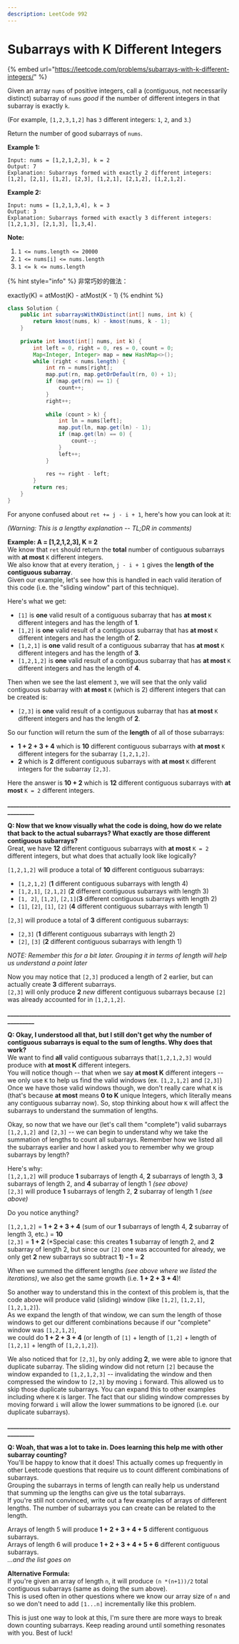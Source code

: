 ```yaml
---
description: LeetCode 992
---
```


# Subarrays with K Different Integers

{% embed url="https://leetcode.com/problems/subarrays-with-k-different-integers/" %}



Given an array `nums` of positive integers, call a (contiguous, not necessarily distinct) subarray of `nums` _good_ if the number of different integers in that subarray is exactly `k`.

(For example, `[1,2,3,1,2]` has `3` different integers: `1`, `2`, and `3`.)

Return the number of good subarrays of `nums`.

**Example 1:**

```
Input: nums = [1,2,1,2,3], k = 2
Output: 7
Explanation: Subarrays formed with exactly 2 different integers: [1,2], [2,1], [1,2], [2,3], [1,2,1], [2,1,2], [1,2,1,2].
```

**Example 2:**

```
Input: nums = [1,2,1,3,4], k = 3
Output: 3
Explanation: Subarrays formed with exactly 3 different integers: [1,2,1,3], [2,1,3], [1,3,4].
```

**Note:**

1. `1 <= nums.length <= 20000`
2. `1 <= nums[i] <= nums.length`
3. `1 <= k <= nums.length`

{% hint style="info" %}
非常巧妙的做法：

exactly(K) = atMost(K) - atMost(K - 1)
{% endhint %}

```java
class Solution {
    public int subarraysWithKDistinct(int[] nums, int k) {
        return kmost(nums, k) - kmost(nums, k - 1);
    }
    
    private int kmost(int[] nums, int k) {
        int left = 0, right = 0, res = 0, count = 0;
        Map<Integer, Integer> map = new HashMap<>();
        while (right < nums.length) {
            int rn = nums[right];
            map.put(rn, map.getOrDefault(rn, 0) + 1);
            if (map.get(rn) == 1) {
                count++;
            }
            right++;
            
            while (count > k) {
                int ln = nums[left];
                map.put(ln, map.get(ln) - 1);
                if (map.get(ln) == 0) {
                    count--;
                }
                left++;
            }
            
            res += right - left;
        }
        return res;
    }
}
```

For anyone confused about `ret += j - i + 1`, here's how you can look at it:

_(Warning: This is a lengthy explanation -- TL;DR in comments)_

**Example: A = \[1,2,1,2,3], K = 2**\
We know that `ret` should return the **total** number of contiguous subarrays with **at most** `K` different integers.\
We also know that at every iteration, `j - i + 1` gives the **length of the contiguous subarray**.\
Given our example, let's see how this is handled in each valid iteration of this code (i.e. the "sliding window" part of this technique).

Here's what we get:

* `[1]` is **one** valid result of a contiguous subarray that has **at most** `K` different integers and has the length of **1**.
* `[1,2]` is **one** valid result of a contiguous subarray that has **at most** `K` different integers and has the length of **2**.
* `[1,2,1]` is **one** valid result of a contiguous subarray that has **at most** `K` different integers and has the length of **3**.
* `[1,2,1,2]` is **one** valid result of a contiguous subarray that has **at most** `K` different integers and has the length of **4**.

Then when we see the last element `3`, we will see that the only valid contiguous subarray with **at most** `K` (which is 2) different integers that can be created is:

* `[2,3]` is **one** valid result of a contiguous subarray that has **at most** `K` different integers and has the length of **2**.

So our function will return the sum of the **length** of all of those subarrays:

* **1 + 2 + 3 + 4** which is **10** different contiguous subarrays with **at most** `K` different integers for the subarray `[1,2,1,2]`.
* **2** which is **2** different contiguous subarrays with **at most** `K` different integers for the subarray `[2,3]`.

Here the answer is **10 + 2** which is **12** different contiguous subarrays with **at most** `K = 2` different integers.

**\_\_\_\_\_\_\_\_\_\_\_\_\_\_\_\_\_\_\_\_\_\_\_\_\_\_\_\_\_\_\_\_\_\_\_\_\_\_\_\_\_\_\_\_\_\_\_\_\_\_\_\_\_\_\_\_\_\_\_\_\_\_\_\_\_\_\_\_\_\_\_\_\_\_\_\_\_\_\_\_\_\_\_\_**

**Q: Now that we know visually what the code is doing, how do we relate that back to the actual subarrays? What exactly are those different contiguous subarrays?**\
Great, we have **12** different contiguous subarrays with **at most** `K = 2` different integers, but what does that actually look like logically?

`[1,2,1,2]` will produce a total of **10** different contiguous subarrays:

* `[1,2,1,2]` (**1** different contiguous subarrays with length 4)
* `[1,2,1]`, `[2,1,2]` (**2** different contiguous subarrays with length 3)
* `[1, 2]`, `[1,2]`, `[2,1]`(**3** different contiguous subarrays with length 2)
* `[1]`, `[2]`, `[1]`, `[2]` (**4** different contiguous subarrays with length 1)

`[2,3]` will produce a total of **3** different contiguous subarrays:

* `[2,3]` (**1** different contiguous subarrays with length 2)
* `[2]`, `[3]` (**2** different contiguous subarrays with length 1)

_NOTE: Remember this for a bit later. Grouping it in terms of length will help us understand a point later_

Now you may notice that `[2,3]` produced a length of 2 earlier, but can actually create **3** different subarrays.\
`[2,3]` will only produce **2** _new_ different contiguous subarrays because `[2]` was already accounted for in `[1,2,1,2]`.

**\_\_\_\_\_\_\_\_\_\_\_\_\_\_\_\_\_\_\_\_\_\_\_\_\_\_\_\_\_\_\_\_\_\_\_\_\_\_\_\_\_\_\_\_\_\_\_\_\_\_\_\_\_\_\_\_\_\_\_\_\_\_\_\_\_\_\_\_\_\_\_\_\_\_\_\_\_\_\_\_\_\_\_\_**

**Q: Okay, I understood all that, but I still don't get why the number of contiguous subarrays is equal to the sum of lengths. Why does that work?**\
We want to find **all** valid contiguous subarrays that`[1,2,1,2,3]` would produce with **at most K** different integers.\
You will notice though -- that when we say **at most K** different integers -- we only use `K` to help us find the valid windows (ex. `[1,2,1,2]` and `[2,3]`)\
Once we have those valid windows though, we don't really care what `K` is (that's because **at most** means **0 to K** unique Integers, which literally means any contiguous subarray now). So, stop thinking about how `K` will affect the subarrays to understand the summation of lengths.

Okay, so now that we have our (let's call them "complete") valid subarrays `[1,2,1,2]` and `[2,3]` -- we can begin to understand why we take the summation of lengths to count all subarrays. Remember how we listed all the subarrays earlier and how I asked you to remember why we group subarrays by length?

Here's why:\
`[1,2,1,2]` will produce **1** subarrays of length 4, **2** subarrays of length 3, **3** subarrays of length 2, and **4** subarray of length 1 _(see above)_\
`[2,3]` will produce **1** subarrays of length 2, **2** subarray of length 1 _(see above)_

Do you notice anything?

`[1,2,1,2]` = **1 + 2 + 3 + 4** (sum of our **1** subarrays of length 4, **2** subarray of length 3, etc.) = **10**\
`[2,3]` = **1 + 2** (\*Special case: this creates **1** subarray of length 2, and **2** subarray of length 2, but since our `[2]` one was accounted for already, we only get **2** new subarrays so subtract **1**) **- 1** = **2**

When we summed the different lengths _(see above where we listed the iterations)_, we also get the same growth (i.e. **1 + 2 + 3 + 4**)!

So another way to understand this in the context of this problem is, that the code above will produce valid (sliding) window (like `[1,2]`, `[1,2,1]`, `[1,2,1,2]`).\
As we expand the length of that window, we can sum the length of those windows to get our different combinations because if our "complete" window was `[1,2,1,2]`,\
we could do **1 + 2 + 3 + 4** (or length of `[1]` + length of `[1,2]` + length of `[1,2,1]` + length of `[1,2,1,2]`).

We also noticed that for `[2,3]`, by only adding **2**, we were able to ignore that duplicate subarray. The sliding window did not return `[2]` because the window expanded to `[1,2,1,2,3]` -- invalidating the window and then compressed the window to `[2,3]` by moving `i` forward. This allowed us to skip those duplicate subarrays. You can expand this to other examples including where `K` is larger. The fact that our sliding window compresses by moving forward `i` will allow the lower summations to be ignored (i.e. our duplicate subarrays).

**\_\_\_\_\_\_\_\_\_\_\_\_\_\_\_\_\_\_\_\_\_\_\_\_\_\_\_\_\_\_\_\_\_\_\_\_\_\_\_\_\_\_\_\_\_\_\_\_\_\_\_\_\_\_\_\_\_\_\_\_\_\_\_\_\_\_\_\_\_\_\_\_\_\_\_\_\_\_\_\_\_\_\_\_**

**Q: Woah, that was a lot to take in. Does learning this help me with other subarray counting?**\
You'll be happy to know that it does! This actually comes up frequently in other Leetcode questions that require us to count different combinations of subarrays.\
Grouping the subarrays in terms of length can really help us understand that summing up the lengths can give us the total subarrays.\
If you're still not convinced, write out a few examples of arrays of different lengths. The number of subarrays you can create can be related to the length.

Arrays of length 5 will produce **1 + 2 + 3 + 4 + 5** different contiguous subarrays.\
Arrays of length 6 will produce **1 + 2 + 3 + 4 + 5 + 6** different contiguous subarrays.\
_...and the list goes on_

**Alternative Formula:**\
If you're given an array of length `n`, it will produce `(n *(n+1))/2` total contiguous subarrays (same as doing the sum above).\
This is used often in other questions where we know our array size of `n` and so we don't need to add `[1...n]` incrementally like this problem.

This is just one way to look at this, I'm sure there are more ways to break down counting subarrays. Keep reading around until something resonates with you. Best of luck!
